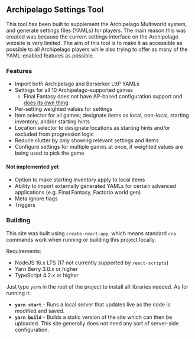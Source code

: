 ## Archipelago Settings Tool

This tool has been built to supplement the Archipelago Multiworld system, and generate settings files (YAMLs) for players. The main reason this was created was because the current settings interface on the Archipelago website is very limited. The aim of this tool is to make it as accessible as possible to all Archipelago players while also trying to offer as many of the YAML-enabled features as possible.

### Features

- Import both Archipelago and Berserker LttP YAMLs
- Settings for all 10 Archipelago-supported games
  - Final Fantasy does not have AP-based configuration support and [does its own thing](https://finalfantasyrandomizer.com/)
- Per-setting weighted values for settings
- Item selector for all games; designate items as local, non-local, starting inventory, and/or starting hints
- Location selector to designate locations as starting hints and/or excluded from progression logic
- Reduce clutter by only showing relevant settings and items
- Configure settings for multiple games at once, if weighted values are being used to pick the game

#### Not implemented yet

- Option to make starting inventory apply to local items
- Ability to import externally generated YAMLs for certain advanced applications (e.g. Final Fantasy, Factorio world gen)
- Meta ignore flags
- Triggers

### Building

This site was built using `create-react-app`, which means standard `cra` commands work when running or building this project locally.

Requirements:
- NodeJS 16.x LTS (17 not currently supported by `react-scripts`)
- Yarn Berry 3.0.x or higher
- TypeScript 4.2.x or higher

Just type `yarn` in the root of the project to install all libraries needed. As for running it:

- **`yarn start`** - Runs a local server that updates live as the code is modified and saved.
- **`yarn build`** - Builds a static version of the site which can then be uploaded. This site generally does not need any sort of server-side configuration.